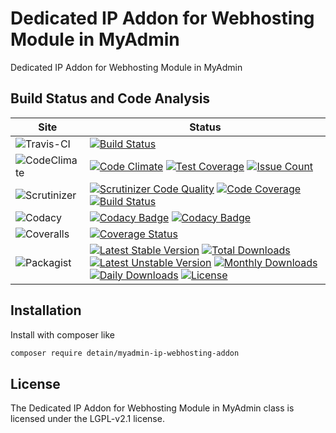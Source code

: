 # Dedicated IP Addon for Webhosting Module in MyAdmin

Dedicated IP Addon for Webhosting Module in MyAdmin

## Build Status and Code Analysis

Site          | Status
--------------|---------------------------
![Travis-CI](http://i.is.cc/storage/GYd75qN.png "Travis-CI")     | [![Build Status](https://travis-ci.org/detain/myadmin-ip-webhosting-addon.svg?branch=master)](https://travis-ci.org/detain/myadmin-ip-webhosting-addon)
![CodeClimate](http://i.is.cc/storage/GYlageh.png "CodeClimate")  | [![Code Climate](https://codeclimate.com/github/detain/myadmin-ip-webhosting-addon/badges/gpa.svg)](https://codeclimate.com/github/detain/myadmin-ip-webhosting-addon) [![Test Coverage](https://codeclimate.com/github/detain/myadmin-ip-webhosting-addon/badges/coverage.svg)](https://codeclimate.com/github/detain/myadmin-ip-webhosting-addon/coverage) [![Issue Count](https://codeclimate.com/github/detain/myadmin-ip-webhosting-addon/badges/issue_count.svg)](https://codeclimate.com/github/detain/myadmin-ip-webhosting-addon)
![Scrutinizer](http://i.is.cc/storage/GYeUnux.png "Scrutinizer")   | [![Scrutinizer Code Quality](https://scrutinizer-ci.com/g/myadmin-plugins/ip-webhosting-addon/badges/quality-score.png?b=master)](https://scrutinizer-ci.com/g/myadmin-plugins/ip-webhosting-addon/?branch=master) [![Code Coverage](https://scrutinizer-ci.com/g/myadmin-plugins/ip-webhosting-addon/badges/coverage.png?b=master)](https://scrutinizer-ci.com/g/myadmin-plugins/ip-webhosting-addon/?branch=master) [![Build Status](https://scrutinizer-ci.com/g/myadmin-plugins/ip-webhosting-addon/badges/build.png?b=master)](https://scrutinizer-ci.com/g/myadmin-plugins/ip-webhosting-addon/build-status/master)
![Codacy](http://i.is.cc/storage/GYi66Cx.png "Codacy")        | [![Codacy Badge](https://api.codacy.com/project/badge/Grade/226251fc068f4fd5b4b4ef9a40011d06)](https://www.codacy.com/app/detain/myadmin-ip-webhosting-addon) [![Codacy Badge](https://api.codacy.com/project/badge/Coverage/25fa74eb74c947bf969602fcfe87e349)](https://www.codacy.com/app/detain/myadmin-ip-webhosting-addon?utm_source=github.com&utm_medium=referral&utm_content=detain/myadmin-ip-webhosting-addon&utm_campaign=Badge_Coverage)
![Coveralls](http://i.is.cc/storage/GYjNSim.png "Coveralls")    | [![Coverage Status](https://coveralls.io/repos/github/detain/db_abstraction/badge.svg?branch=master)](https://coveralls.io/github/detain/myadmin-ip-webhosting-addon?branch=master)
![Packagist](http://i.is.cc/storage/GYacBEX.png "Packagist")     | [![Latest Stable Version](https://poser.pugx.org/detain/myadmin-ip-webhosting-addon/version)](https://packagist.org/packages/detain/myadmin-ip-webhosting-addon) [![Total Downloads](https://poser.pugx.org/detain/myadmin-ip-webhosting-addon/downloads)](https://packagist.org/packages/detain/myadmin-ip-webhosting-addon) [![Latest Unstable Version](https://poser.pugx.org/detain/myadmin-ip-webhosting-addon/v/unstable)](//packagist.org/packages/detain/myadmin-ip-webhosting-addon) [![Monthly Downloads](https://poser.pugx.org/detain/myadmin-ip-webhosting-addon/d/monthly)](https://packagist.org/packages/detain/myadmin-ip-webhosting-addon) [![Daily Downloads](https://poser.pugx.org/detain/myadmin-ip-webhosting-addon/d/daily)](https://packagist.org/packages/detain/myadmin-ip-webhosting-addon) [![License](https://poser.pugx.org/detain/myadmin-ip-webhosting-addon/license)](https://packagist.org/packages/detain/myadmin-ip-webhosting-addon)


## Installation

Install with composer like

```sh
composer require detain/myadmin-ip-webhosting-addon
```

## License

The Dedicated IP Addon for Webhosting Module in MyAdmin class is licensed under the LGPL-v2.1 license.

